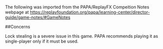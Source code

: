 The following was imported from the PAPA/ReplayFX Compeition Notes webpage at https://replayfoundation.org/papa/learning-center/director-guide/game-notes/#GameNotes

##Concerns
            
Lock stealing is a severe issue in this game. PAPA recommends playing it as single-player only if it must be used.
